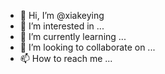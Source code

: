 - 👋 Hi, I’m @xiakeying
- 👀 I’m interested in ...
- 🌱 I’m currently learning ...
- 💞️ I’m looking to collaborate on ...
- 📫 How to reach me ...

<!---
xiakeying/xiakeying is a ✨ special ✨ repository because its `README.md` (this file) appears on your GitHub profile.
You can click the Preview link to take a look at your changes.
--->
